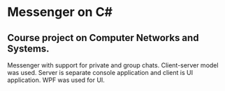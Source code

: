 # Messenger on C#
## Course project on Computer Networks and Systems. 

Messenger with support for private and group chats. Client-server model was used. Server is separate console application and client is UI application. WPF was used for UI.
